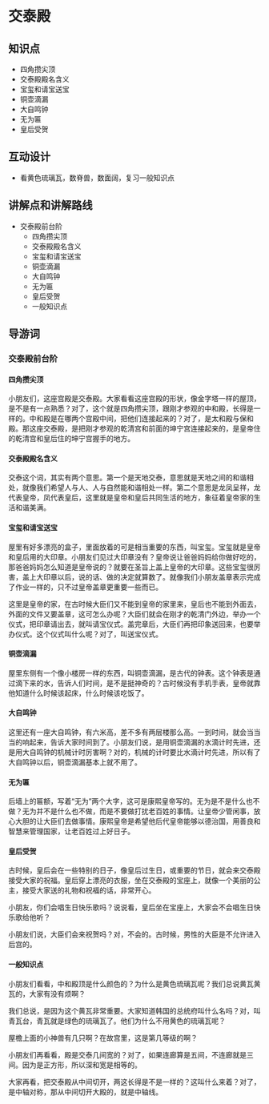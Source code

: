 # 交泰殿

## 知识点

- 四角攒尖顶
- 交泰殿殿名含义
- 宝玺和请宝送宝
- 铜壶滴漏
- 大自鸣钟
- 无为匾
- 皇后受贺

## 互动设计

- 看黄色琉璃瓦，数脊兽，数面阔，复习一般知识点

## 讲解点和讲解路线

- 交泰殿前台阶
    - 四角攒尖顶
    - 交泰殿殿名含义
    - 宝玺和请宝送宝
    - 铜壶滴漏
    - 大自鸣钟
    - 无为匾
    - 皇后受贺
    - 一般知识点

## 导游词

### 交泰殿前台阶

#### 四角攒尖顶

小朋友们，这座宫殿是交泰殿。大家看看这座宫殿的形状，像金字塔一样的屋顶，是不是有一点熟悉？对了，这个就是四角攒尖顶，跟刚才参观的中和殿，长得是一样的。中和殿是在哪两个宫殿中间，把他们连接起来的？对了，是太和殿与保和殿。那这座交泰殿，是把刚才参观的乾清宫和前面的坤宁宫连接起来的，是皇帝住的乾清宫和皇后住的坤宁宫握手的地方。

#### 交泰殿殿名含义

交泰这个词，其实有两个意思。第一个是天地交泰，意思就是天地之间的和谐相处，就像我们希望人与人、人与自然能和谐相处一样。第二个意思是龙凤呈祥，龙代表皇帝，凤代表皇后，这里就是皇帝和皇后共同生活的地方，象征着皇帝家的生活和谐美满。

#### 宝玺和请宝送宝

屋里有好多漂亮的盒子，里面放着的可是相当重要的东西，叫宝玺。宝玺就是皇帝和皇后用的大印章。小朋友们见过大印章没有？皇帝说让爸爸妈妈给你做好吃的，那爸爸妈妈怎么知道是皇帝说的？就要在圣旨上盖上皇帝的大印章。这些宝玺很厉害，盖上大印章以后，说的话、做的决定就算数了。就像我们小朋友盖章表示完成了作业一样的，只不过皇帝盖章更重要一些而已。

这里是皇帝的家，在古时候大臣们又不能到皇帝的家里来，皇后也不能到外面去，外面的文件又要盖章，这可怎么办呢？大臣们就会在刚才的乾清门外边，举办一个仪式，把印章请出去，就叫请宝仪式。盖完章后，大臣们再把印象送回来，也要举办仪式。这个仪式叫什么呢？对了，叫送宝仪式。

#### 铜壶滴漏

屋里东侧有一个像小楼房一样的东西，叫铜壶滴漏，是古代的钟表。这个钟表是通过滴下来的水，告诉人们时间，是不是挺神奇的？古时候没有手机手表，皇帝就靠他知道什么时候该起床，什么时候该吃饭了。

#### 大自鸣钟

这里还有一座大自鸣钟，有六米高，差不多有两层楼那么高。一到时间，就会当当当的响起来，告诉大家时间到了。小朋友们说，是用铜壶滴漏的水滴计时先进，还是用大自鸣钟的机械计时厉害啊？对的，机械的计时要比水滴计时先进，所以有了大自鸣钟以后，铜壶滴漏基本上就不用了。

#### 无为匾

后墙上的匾额，写着“无为”两个大字，这可是康熙皇帝写的。无为是不是什么也不做？无为并不是什么也不做，而是不要做打扰老百姓的事情。让皇帝少管闲事，放心大胆的让大臣们去做事情。康熙皇帝是希望他后代皇帝能够以德治国，用善良和智慧来管理国家，让老百姓过上好日子。

#### 皇后受贺

古时候，皇后会在一些特别的日子，像皇后过生日，或重要的节日，就会来交泰殿接受大家的祝福。皇后穿上漂亮的衣服，坐在交泰殿的宝座上，就像一个美丽的公主，接受大家送的礼物和祝福的话，非常开心。

小朋友，你们会唱生日快乐歌吗？说说看，皇后坐在宝座上，大家会不会唱生日快乐歌给他听？

小朋友们说，大臣们会来祝贺吗？对，不会的。古时候，男性的大臣是不允许进入后宫的。

#### 一般知识点

小朋友们看看，中和殿顶是什么颜色的？为什么是黄色琉璃瓦呢？我们总说黄瓦黄瓦的，大家有没有烦啊？

我们总说，是因为这个黄瓦非常重要。大家知道韩国的总统府叫什么名吗？对，叫青瓦台，青瓦就是绿色的琉璃瓦了。他们为什么不用黄色的琉璃瓦呢？

屋檐上面的小神兽有几只啊？在故宫里，这是第几等级的啊？

小朋友们再看看，殿是交泰几间宽的？对了，如果连廊算是五间，不连廊就是三间。因为是正方形，所以深和宽是相等的。

大家再看，把交泰殿从中间切开，两这长得是不是一样的？这叫什么来着？对了，是中轴对称，那从中间切开大殿的，就是中轴线。
